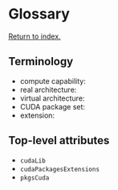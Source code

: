 # Glossary

[Return to index.](../README.md)

## Terminology

- compute capability:
- real architecture:
- virtual architecture:
- CUDA package set:
- extension:

## Top-level attributes

- `cudaLib`
- `cudaPackagesExtensions`
- `pkgsCuda`
